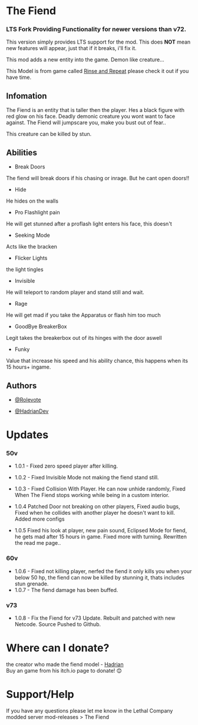 # The Fiend

### LTS Fork Providing Functionality for newer versions than v72.
This version simply provides LTS support for the mod. This does **NOT** mean new features will appear, just that if it breaks, i'll fix it.

This mod adds a new entity into the game. Demon like creature...

This Model is from game called [Rinse and Repeat](https://hadriandev.itch.io/rinse-and-repeat) please check it out if you have time.

## Infomation

The Fiend is an entity that is taller then the player. Hes a black figure with red glow on his face. Deadly demonic creature you wont want to face against. The Fiend will jumpscare you, make you bust out of fear..

This creature can be killed by stun.

## Abilities

- Break Doors

The fiend will break doors if his chasing or inrage. But he cant open doors!!
- Hide

He hides on the walls
- Pro Flashlight pain

He will get stunned after a proflash light enters his face, this doesn't
- Seeking Mode

Acts like the bracken
- Flicker Lights

the light tingles
- Invisible

He will teleport to random player and stand still and wait.
- Rage

He will get mad if you take the Apparatus or flash him too much

- GoodBye BreakerBox

Legit takes the breakerbox out of its hinges with the door aswell

- Funky

Value that increase his speed and his ability chance, this happens when its 15 hours+ ingame.

## Authors

- [@Rolevote](https://www.youtube.com/@rolevote)

- [@HadrianDev](https://twitter.com/HadrianDev)



# Updates
### 50v
- 1.0.1 - Fixed zero speed player after killing.

- 1.0.2 - Fixed Invisible Mode not making the fiend stand still.

- 1.0.3 - Fixed Collision With Player. He can now unhide randomly, Fixed When The Fiend stops working while being in a custom interior.

- 1.0.4 Patched Door not breaking on other players, Fixed audio bugs, Fixed when he collides with another player he doesn't want to kill. Added more configs

- 1.0.5 Fixed his look at player, new pain sound, Eclipsed Mode for fiend, he gets mad after 15 hours in game. Fixed more with turning. Rewritten the read me page..

### 60v
 - 1.0.6 - Fixed not killing player, nerfed the fiend it only kills you when your below 50 hp, the fiend can now be killed by stunning it, thats includes stun grenade.
 - 1.0.7 - The fiend damage has been buffed.

### v73
- 1.0.8 - Fix the Fiend for v73 Update. Rebuilt and patched with new Netcode. Source Pushed to Github.

# Where can I donate?
the creator who made the fiend model - [Hadrian](https://hadriandev.itch.io/)\
Buy an game from his itch.io page to donate! 😊


# Support/Help
If you have any questions please let me know in the Lethal Company modded server
mod-releases > The Fiend
